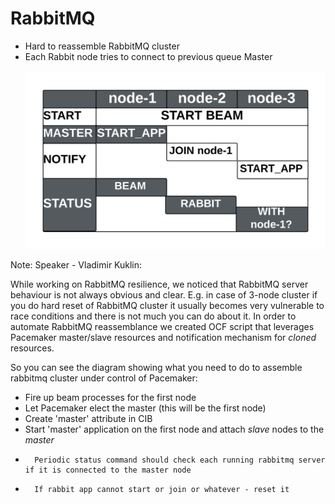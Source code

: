 # RabbitMQ

- Hard to reassemble RabbitMQ cluster
- Each Rabbit node tries to connect to previous queue Master
<br /> <br />
![rabbit_ocf](images/rabbit_ocf.png)

Note: Speaker - Vladimir Kuklin:

While working on RabbitMQ resilience, we noticed that RabbitMQ server behaviour is not always obvious and clear. E.g. in case of 3-node cluster if you do hard reset of RabbitMQ cluster it usually becomes very vulnerable to race conditions and there is not much you can do about it. 
In order to automate RabbitMQ reassemblance we created OCF script that leverages Pacemaker master/slave resources and notification mechanism for *cloned* resources.

So you can see the diagram showing what you need to do to assemble rabbitmq cluster under control of Pacemaker:

-	Fire up beam processes for the first node
-	Let Pacemaker elect the master (this will be the first node)
-	Create 'master' attribute in CIB
-	Start 'master' application on the first node and attach *slave* nodes to the *master*
-       Periodic status command should check each running rabbitmq server if it is connected to the master node
-       If rabbit app cannot start or join or whatever - reset it
